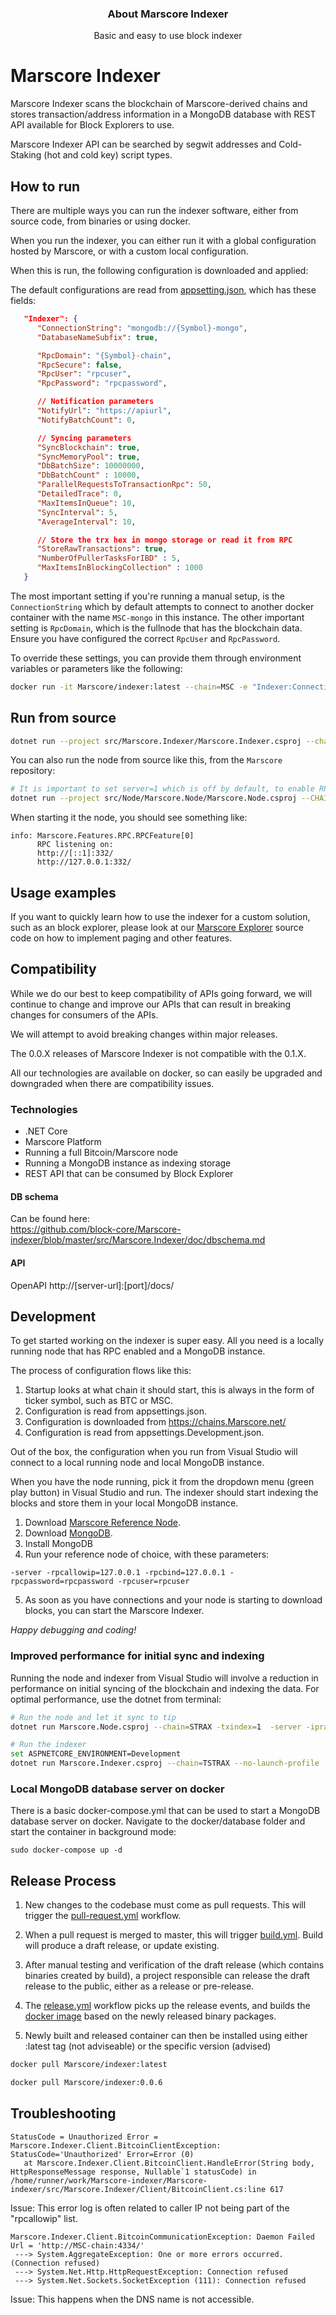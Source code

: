 <p align="center">
  <h3 align="center">
    About Marscore Indexer
  </h3>
  <p align="center">
    Basic and easy to use block indexer
  </p>
</p>

# Marscore Indexer

Marscore Indexer scans the blockchain of Marscore-derived chains and stores transaction/address information in a MongoDB database with REST API available for Block Explorers to use.

Marscore Indexer API can be searched by segwit addresses and Cold-Staking (hot and cold key) script types.

## How to run

There are multiple ways you can run the indexer software, either from source code, from binaries or using docker.

When you run the indexer, you can either run it with a global configuration hosted by Marscore, or with a custom local configuration.

When this is run, the following configuration is downloaded and applied:

The default configurations are read from [appsetting.json](src/Marscore.Indexer/appsettings.json), which has these fields:

```json
   "Indexer": {
      "ConnectionString": "mongodb://{Symbol}-mongo",
      "DatabaseNameSubfix": true,

      "RpcDomain": "{Symbol}-chain",
      "RpcSecure": false,
      "RpcUser": "rpcuser",
      "RpcPassword": "rpcpassword",

      // Notification parameters
      "NotifyUrl": "https://apiurl",
      "NotifyBatchCount": 0,

      // Syncing parameters
      "SyncBlockchain": true,
      "SyncMemoryPool": true,
      "DbBatchSize": 10000000,
      "DbBatchCount" : 10000,
      "ParallelRequestsToTransactionRpc": 50,
      "DetailedTrace": 0,
      "MaxItemsInQueue": 10,
      "SyncInterval": 5,
      "AverageInterval": 10,

      // Store the trx hex in mongo storage or read it from RPC
      "StoreRawTransactions": true,
      "NumberOfPullerTasksForIBD" : 5,
      "MaxItemsInBlockingCollection" : 1000
   }
```
The most important setting if you're running a manual setup, is the `ConnectionString` which by default attempts to connect to another docker container with the name `MSC-mongo` in this instance. The other important setting is `RpcDomain`, which is the fullnode that has the blockchain data. Ensure you have configured the correct `RpcUser` and `RpcPassword`.

To override these settings, you can provide them through environment variables or parameters like the following:

```sh
docker run -it Marscore/indexer:latest --chain=MSC -e "Indexer:ConnectionString=mongodb://127.0.0.1:27017" -e "Indexer:RpcDomain=127.0.0.1" -e "Indexer:RpcUser=rpcuser1" -e "Indexer:RpcPassword=rpcpassword1"
```

## Run from source

```sh
dotnet run --project src/Marscore.Indexer/Marscore.Indexer.csproj --chain=MSC --Indexer:ConnectionString=mongodb://127.0.0.1:27017 --Indexer:RpcDomain=127.0.0.1 --Indexer:RpcUser=rpcuser1 --Indexer:RpcPassword=rpcpassword1
```

You can also run the node from source like this, from the `Marscore` repository:

```sh
# It is important to set server=1 which is off by default, to enable RPC.
dotnet run --project src/Node/Marscore.Node/Marscore.Node.csproj --CHAIN=MSC -server=1 -rpcuser=rpcuser1 -rpcpassword=rpcpassword1
```

When starting it the node, you should see something like:

```
info: Marscore.Features.RPC.RPCFeature[0]
      RPC listening on:
      http://[::1]:332/
      http://127.0.0.1:332/
```

## Usage examples

If you want to quickly learn how to use the indexer for a custom solution, such as an block explorer, please look at our [Marscore Explorer](https://github.com/marscoinnetwork/explorer) source code on how to implement paging and other features.

## Compatibility

While we do our best to keep compatibility of APIs going forward, we will continue to change and improve our APIs that can result in breaking changes for consumers of the APIs.

We will attempt to avoid breaking changes within major releases.

The 0.0.X releases of Marscore Indexer is not compatible with the 0.1.X.

All our technologies are available on docker, so can easily be upgraded and downgraded when there are compatibility issues.

### Technologies
- .NET Core
- Marscore Platform
- Running a full Bitcoin/Marscore node
- Running a MongoDB instance as indexing storage
- REST API that can be consumed by Block Explorer

#### DB schema
Can be found here:  
https://github.com/block-core/Marscore-indexer/blob/master/src/Marscore.Indexer/doc/dbschema.md

#### API
OpenAPI http://[server-url]:[port]/docs/

## Development

To get started working on the indexer is super easy. All you need is a locally running node that has RPC enabled and a MongoDB instance.

The process of configuration flows like this:

1. Startup looks at what chain it should start, this is always in the form of ticker symbol, such as BTC or MSC.
2. Configuration is read from appsettings.json.
3. Configuration is downloaded from https://chains.Marscore.net/
4. Configuration is read from appsettings.Development.json.

Out of the box, the configuration when you run from Visual Studio will connect to a local running node and local MongoDB instance.

When you have the node running, pick it from the dropdown menu (green play button) in Visual Studio and run. The indexer should start indexing the blocks and store them in your local MongoDB instance.

1. Download [Marscore Reference Node](https://github.com/marscoinnetwork/node/releases).
2. Download [MongoDB](https://www.mongodb.com/).
3. Install MongoDB
4. Run your reference node of choice, with these parameters: 

```
-server -rpcallowip=127.0.0.1 -rpcbind=127.0.0.1 -rpcpassword=rpcpassword -rpcuser=rpcuser
```

5. As soon as you have connections and your node is starting to download blocks, you can start the Marscore Indexer.

*Happy debugging and coding!*

### Improved performance for initial sync and indexing

Running the node and indexer from Visual Studio will involve a reduction in performance on initial syncing of the blockchain and indexing the data. For optimal performance, 
use the dotnet from terminal:

```sh
# Run the node and let it sync to tip
dotnet run Marscore.Node.csproj --chain=STRAX -txindex=1  -server -iprangefiltering=0 -rpcallowip=127.0.0.1 -rpcbind=127.0.0.1 -rpcpassword=rpcpassword -rpcuser=rpcuser -testnet

# Run the indexer
set ASPNETCORE_ENVIRONMENT=Development
dotnet run Marscore.Indexer.csproj --chain=TSTRAX --no-launch-profile
```

### Local MongoDB database server on docker

There is a basic docker-compose.yml that can be used to start a MongoDB database server on docker. Navigate to the docker/database folder and start the container in background mode:

```
sudo docker-compose up -d
```

## Release Process

1. New changes to the codebase must come as pull requests. This will trigger the [pull-request.yml](.github/workflows/pull-request.yml) workflow.

2. When a pull request is merged to master, this will trigger [build.yml](.github/workflows/build.yml). Build will produce a draft release, or update existing.

3. After manual testing and verification of the draft release (which contains binaries created by build), a project responsible can release the draft release to the public, either as a release or pre-release.

4. The [release.yml](.github/workflows/release.yml) workflow picks up the release events, and builds the [docker image](src/Marscore.Indexer/Dockerfile.Release) based on the newly released binary packages.

5. Newly built and released container can then be installed using either :latest tag (not adviseable) or the specific version (advised)

```sh
docker pull Marscore/indexer:latest
```

```sh
docker pull Marscore/indexer:0.0.6
```

## Troubleshooting


```
StatusCode = Unauthorized Error =  Marscore.Indexer.Client.BitcoinClientException: StatusCode='Unauthorized' Error=Error (0)
   at Marscore.Indexer.Client.BitcoinClient.HandleError(String body, HttpResponseMessage response, Nullable`1 statusCode) in /home/runner/work/Marscore-indexer/Marscore-indexer/src/Marscore.Indexer/Client/BitcoinClient.cs:line 617
```

Issue: This error log is often related to caller IP not being part of the "rpcallowip" list.


```
Marscore.Indexer.Client.BitcoinCommunicationException: Daemon Failed Url = 'http://MSC-chain:4334/'
 ---> System.AggregateException: One or more errors occurred. (Connection refused)
 ---> System.Net.Http.HttpRequestException: Connection refused
 ---> System.Net.Sockets.SocketException (111): Connection refused
```

Issue: This happens when the DNS name is not accessible.
